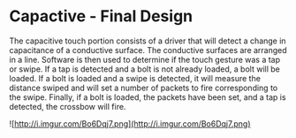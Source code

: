 # Capactive - Final Design #

The capacitive touch portion consists of a driver that will detect a change in capacitance of a conductive surface.  The conductive surfaces are arranged in a line.  Software is then used to determine if the touch gesture was a tap or swipe.   If a tap is detected and a bolt is not already loaded, a bolt will be loaded.  If a bolt is loaded and a swipe is detected, it will measure the distance swiped and will set a number of packets to fire corresponding to the swipe.  Finally, if a bolt is loaded, the packets have been set, and a tap is detected, the crossbow will fire.


![http://i.imgur.com/Bo6Dqj7.png](http://i.imgur.com/Bo6Dqj7.png)